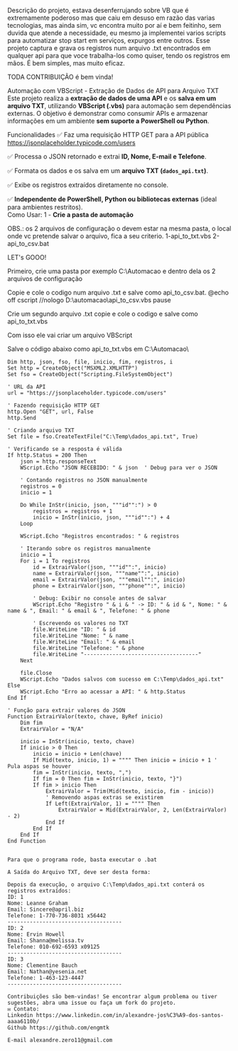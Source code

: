 Descrição do projeto, estava desenferrujando sobre VB que é extremamente poderoso mas que caiu em desuso em razão das varias tecnologias, mas ainda sim, vc encontra muito por aí e bem feitinho, sem duvida que atende a necessidade, eu mesmo ja implementei varios scripts para automatizar stop start em serviços, expurgos entre outros.
Esse projeto captura e grava os registros num arquivo .txt encontrados em qualquer api para que voce trabalha-los como quiser, tendo os registros em mãos.
É bem simples, mas muito eficaz.

TODA CONTRIBUIÇÃO é bem vinda!

Automação com VBScript - Extração de Dados de API para Arquivo TXT  
Este projeto realiza a **extração de dados de uma API** e os **salva em um arquivo TXT**, utilizando **VBScript (.vbs)** para automação sem dependências externas. O objetivo é demonstrar como consumir APIs e armazenar informações em um ambiente **sem suporte a PowerShell ou Python**.

Funcionalidades
✅ Faz uma requisição HTTP GET para a API pública https://jsonplaceholder.typicode.com/users 

✅ Processa o JSON retornado e extrai **ID, Nome, E-mail e Telefone**.  

✅ Formata os dados e os salva em um **arquivo TXT (`dados_api.txt`)**.  

✅ Exibe os registros extraídos diretamente no console.  

✅ **Independente de PowerShell, Python ou bibliotecas externas** (ideal para ambientes restritos).  
Como Usar:
 1 - **Crie a pasta de automação**

OBS.: os 2 arquivos de configuração o  devem estar na mesma pasta, o local onde vc pretende salvar o arquivo, fica a seu criterio. 
1-api_to_txt.vbs
2-api_to_csv.bat 

LET's GOOO!

Primeiro, crie uma pasta por exemplo C:\Automacao e dentro dela os 2 arquivos de configuração

Copie e cole o codigo num arquivo .txt e salve como api_to_csv.bat.
@echo off
cscript //nologo D:\automacao\api_to_csv.vbs
pause

Crie um segundo arquivo .txt copie e cole o codigo e salve como api_to_txt.vbs

Com isso ele vai criar um arquivo VBScript

Salve o código abaixo como api_to_txt.vbs em C:\Automacao\


```vbs
Dim http, json, fso, file, inicio, fim, registros, i
Set http = CreateObject("MSXML2.XMLHTTP")
Set fso = CreateObject("Scripting.FileSystemObject")

' URL da API
url = "https://jsonplaceholder.typicode.com/users"

' Fazendo requisição HTTP GET
http.Open "GET", url, False
http.Send

' Criando arquivo TXT
Set file = fso.CreateTextFile("C:\Temp\dados_api.txt", True)

' Verificando se a resposta é válida
If http.Status = 200 Then
    json = http.responseText
    WScript.Echo "JSON RECEBIDO: " & json  ' Debug para ver o JSON

    ' Contando registros no JSON manualmente
    registros = 0
    inicio = 1
    
    Do While InStr(inicio, json, """id"":") > 0
        registros = registros + 1
        inicio = InStr(inicio, json, """id"":") + 4
    Loop

    WScript.Echo "Registros encontrados: " & registros

    ' Iterando sobre os registros manualmente
    inicio = 1
    For i = 1 To registros
        id = ExtrairValor(json, """id"":", inicio)
        name = ExtrairValor(json, """name"":", inicio)
        email = ExtrairValor(json, """email"":", inicio)
        phone = ExtrairValor(json, """phone"":", inicio)
        
        ' Debug: Exibir no console antes de salvar
        WScript.Echo "Registro " & i & " -> ID: " & id & ", Nome: " & name & ", Email: " & email & ", Telefone: " & phone

        ' Escrevendo os valores no TXT
        file.WriteLine "ID: " & id
        file.WriteLine "Nome: " & name
        file.WriteLine "Email: " & email
        file.WriteLine "Telefone: " & phone
        file.WriteLine "------------------------------------"
    Next

    file.Close
    WScript.Echo "Dados salvos com sucesso em C:\Temp\dados_api.txt"
Else
    WScript.Echo "Erro ao acessar a API: " & http.Status
End If

' Função para extrair valores do JSON
Function ExtrairValor(texto, chave, ByRef inicio)
    Dim fim
    ExtrairValor = "N/A"

    inicio = InStr(inicio, texto, chave)
    If inicio > 0 Then
        inicio = inicio + Len(chave)
        If Mid(texto, inicio, 1) = """" Then inicio = inicio + 1 ' Pula aspas se houver
        fim = InStr(inicio, texto, ",")
        If fim = 0 Then fim = InStr(inicio, texto, "}")
        If fim > inicio Then
            ExtrairValor = Trim(Mid(texto, inicio, fim - inicio))
            ' Removendo aspas extras se existirem
            If Left(ExtrairValor, 1) = """" Then
                ExtrairValor = Mid(ExtrairValor, 2, Len(ExtrairValor) - 2)
            End If
        End If
    End If
End Function


Para que o programa rode, basta executar o .bat

A Saída do Arquivo TXT, deve ser desta forma:

Depois da execução, o arquivo C:\Temp\dados_api.txt conterá os registros extraídos:
ID: 1
Nome: Leanne Graham
Email: Sincere@april.biz
Telefone: 1-770-736-8031 x56442
------------------------------------
ID: 2
Nome: Ervin Howell
Email: Shanna@melissa.tv
Telefone: 010-692-6593 x09125
------------------------------------
ID: 3
Nome: Clementine Bauch
Email: Nathan@yesenia.net
Telefone: 1-463-123-4447
------------------------------------

Contribuições são bem-vindas! Se encontrar algum problema ou tiver sugestões, abra uma issue ou faça um fork do projeto. 
✉️ Contato: 
Linkedin https://www.linkedin.com/in/alexandre-jos%C3%A9-dos-santos-aaaa6110b/
Github https://github.com/engmtk

E-mail alexandre.zero11@gmail.com
